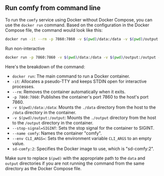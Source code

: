 ## Run comfy from command line

To run the `comfy` service using Docker without Docker Compose, you can use the `docker run` command. Based on the configuration in the Docker Compose file, the command would look like this:

```bash
docker run -it --rm -p 7860:7860 -v $(pwd)/data:/data -v $(pwd)/output:/output -v $(pwd)/models:/models --stop-signal=SIGINT --name comfy comfy:latest
```


Run non-interactive
```bash
docker run -p 7860:7860 -v $(pwd)/data:/data -v $(pwd)/output:/output -v $(pwd)/models:/models --name comfy comfy:latest
```

Here's the breakdown of the command:

- `docker run`: The main command to run a Docker container.
- `-it`: Allocates a pseudo-TTY and keeps STDIN open for interactive processes.
- `--rm`: Removes the container automatically when it exits.
- `-p 7860:7860`: Publishes the container's port 7860 to the host's port 7860.
- `-v $(pwd)/data:/data`: Mounts the `./data` directory from the host to the `/data` directory in the container.
- `-v $(pwd)/output:/output`: Mounts the `./output` directory from the host to the `/output` directory in the container.
- `--stop-signal=SIGINT`: Sets the stop signal for the container to SIGINT.
- `--name comfy`: Names the container "comfy".
- `--env CLI_ARGS=`: Sets the environment variable `CLI_ARGS` to an empty value.
- `sd-comfy:2`: Specifies the Docker image to use, which is "sd-comfy:2".

Make sure to replace `$(pwd)` with the appropriate path to the `data` and `output` directories if you are not running the command from the same directory as the Docker Compose file.